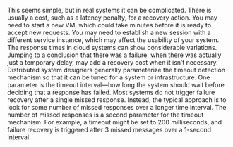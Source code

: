 This seems simple, but in real systems it can be complicated. There is usually a cost, such as a latency penalty, for a recovery action. You may need to start a new VM, which could take minutes before it is ready to accept new requests. You may need to establish a new session with a different service instance, which may affect the usability of your system. The response times in cloud systems can show considerable variations. Jumping to a conclusion that there was a failure, when there was actually just a temporary delay, may add a recovery cost when it isn’t necessary. Distributed system designers generally parameterize the timeout detection mechanism so that it can be tuned for a system or infrastructure. One parameter is the timeout interval—how long the system should wait before deciding that a response has failed. Most systems do not trigger failure recovery after a single missed response. Instead, the typical approach is to look for some number of missed responses over a longer time interval. The number of missed responses is a second parameter for the timeout mechanism. For example, a timeout might be set to 200 milliseconds, and failure recovery is triggered after 3 missed messages over a 1-second interval.
